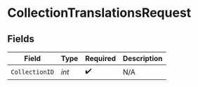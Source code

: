 # CollectionTranslationsRequest


## Fields

| Field              | Type               | Required           | Description        |
| ------------------ | ------------------ | ------------------ | ------------------ |
| `CollectionID`     | *int*              | :heavy_check_mark: | N/A                |
